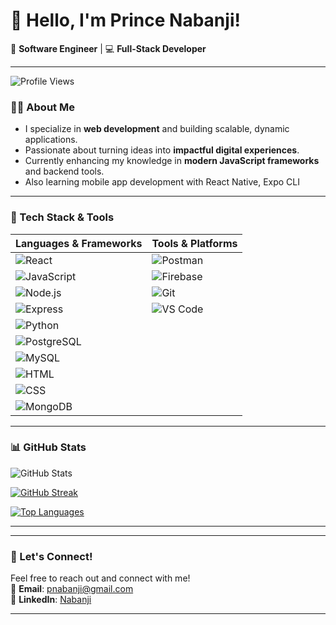 # 👋 Hello, I'm Prince Nabanji!  
🚀 **Software Engineer** | 💻 **Full-Stack Developer**

---
![Profile Views](https://komarev.com/ghpvc/?username=Nabanji&color=blue)


### 👨‍💻 About Me  
- I specialize in **web development** and building scalable, dynamic applications.  
- Passionate about turning ideas into **impactful digital experiences**.  
-  Currently enhancing my knowledge in **modern JavaScript frameworks** and backend tools.
-  Also learning mobile app development with React Native, Expo CLI

---

### 🔧 Tech Stack & Tools  

| Languages & Frameworks | Tools & Platforms |
|------------------------|-------------------|
| ![React](https://img.shields.io/badge/React-20232A?style=flat&logo=react&logoColor=61DAFB) | ![Postman](https://img.shields.io/badge/Postman-FF6C37?style=flat&logo=postman&logoColor=white) |
| ![JavaScript](https://img.shields.io/badge/JavaScript-F7DF1E?style=flat&logo=javascript&logoColor=black) | ![Firebase](https://img.shields.io/badge/Firebase-FFCA28?style=flat&logo=firebase&logoColor=black) |
| ![Node.js](https://img.shields.io/badge/Node.js-339933?style=flat&logo=node.js&logoColor=white) | ![Git](https://img.shields.io/badge/Git-F05032?style=flat&logo=git&logoColor=white) |
| ![Express](https://img.shields.io/badge/Express.js-000000?style=flat&logo=express&logoColor=white) | ![VS Code](https://img.shields.io/badge/VS%20Code-007ACC?style=flat&logo=visual-studio-code&logoColor=white) |
| ![Python](https://img.shields.io/badge/Python-3776AB?style=flat&logo=python&logoColor=white) |  
| ![PostgreSQL](https://img.shields.io/badge/PostgreSQL-4169E1?style=flat&logo=postgresql&logoColor=white) |
| ![MySQL](https://img.shields.io/badge/MySQL-005C84?style=flat&logo=mysql&logoColor=white) |  |
| ![HTML](https://img.shields.io/badge/HTML5-2396F3?style=flat&logo=html5&logoColor=white) |  |
| ![CSS](https://img.shields.io/badge/CSS3-264de4?style=flat&logo=css3&logoColor=white) |  |
| ![MongoDB](https://img.shields.io/badge/MongoDB-47A248?style=flat&logo=mongodb&logoColor=white) |  |



---

### 📊 GitHub Stats  

![GitHub Stats](https://github-readme-stats.vercel.app/api?username=Nabanji&show_icons=true&theme=tokyonight)

[![GitHub Streak](https://streak-stats.demolab.com?user=Nabanji&theme=tokyonight&date_format=M%20j%5B%2C%20Y%5D&cache_seconds=86400)](https://github.com/princekihara)

[![Top Languages](https://github-readme-stats.vercel.app/api/top-langs/?username=Nabanji&layout=compact&theme=tokyonight)](https://github.com/princekihara)

---

---

### 🚀 Let's Connect!  
Feel free to reach out and connect with me!  
📧 **Email**: pnabanji@gmail.com  
💼 **LinkedIn**: [Nabanji](https://www.linkedin.com/in/prince-nabanji-833538282/)  

---
